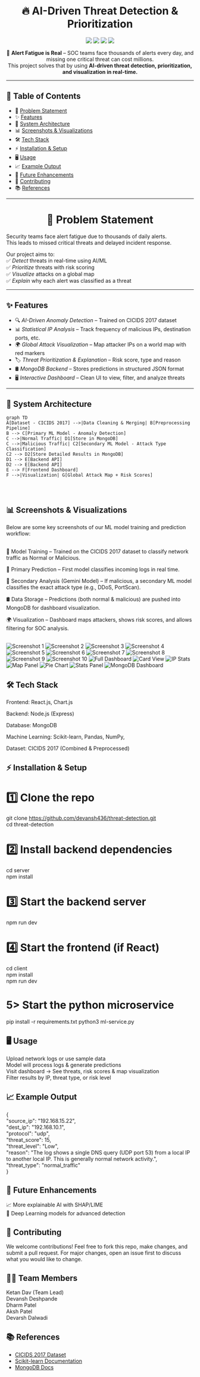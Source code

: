 <!-- PROJECT TITLE -->
<h1 align="center">🔥 AI-Driven Threat Detection & Prioritization</h1>

<p align="center">
  <img src="https://img.shields.io/badge/Cybersecurity-AI--Driven-blue?style=for-the-badge">
  <img src="https://img.shields.io/badge/Python-3.10+-blue?style=for-the-badge&logo=python">
  <img src="https://img.shields.io/badge/MongoDB-NoSQL-green?style=for-the-badge&logo=mongodb">
  <img src="https://img.shields.io/badge/Frontend-React%20%7C%20Map%20Visualization-pink?style=for-the-badge&logo=react">
</p>

<p align="center">
🚨 <b>Alert Fatigue is Real</b> – SOC teams face thousands of alerts every day, and missing one critical threat can cost millions.<br>
This project solves that by using <b>AI-driven threat detection, prioritization, and visualization in real-time.</b>
</p>

---

## 📖 Table of Contents

- 🚩 [Problem Statement](#-problem-statement)
- ✨ [Features](#-features)
- 🧠 [System Architecture](#-system-architecture)
- 📊 [Screenshots & Visualizations](#-screenshots--visualizations)
- 🛠 [Tech Stack](#-tech-stack)
- ⚡ [Installation & Setup](#-installation--setup)
- 🖥 [Usage](#-usage)
- 📈 [Example Output](#-example-output)
- 🚀 [Future Enhancements](#-future-enhancements)
- 🤝 [Contributing](#-contributing)
- 📚 [References](#-references)

---

<h1 align="center">🚩 Problem Statement</h1>

Security teams face alert fatigue due to thousands of daily alerts.  
This leads to missed critical threats and delayed incident response.

Our project aims to:  
✅ _Detect_ threats in real-time using AI/ML  
✅ _Prioritize_ threats with risk scoring  
✅ _Visualize_ attacks on a global map  
✅ _Explain_ why each alert was classified as a threat

---

## ✨ Features

- 🔍 _AI-Driven Anomaly Detection_ – Trained on CICIDS 2017 dataset
- 📊 _Statistical IP Analysis_ – Track frequency of malicious IPs, destination ports, etc.
- 🌍 _Global Attack Visualization_ – Map attacker IPs on a world map with red markers
- 🏷 _Threat Prioritization & Explanation_ – Risk score, type and reason
- 🛢 _MongoDB Backend_ – Stores predictions in structured JSON format
- 🖥 _Interactive Dashboard_ – Clean UI to view, filter, and analyze threats

---

## 🧠 System Architecture

```mermaid
graph TD
A[Dataset - CICIDS 2017] -->|Data Cleaning & Merging| B[Preprocessing Pipeline]
B --> C[Primary ML Model - Anomaly Detection]
C -->|Normal Traffic| D1[Store in MongoDB]
C -->|Malicious Traffic| C2[Secondary ML Model - Attack Type Classification]
C2 --> D2[Store Detailed Results in MongoDB]
D1 --> E[Backend API]
D2 --> E[Backend API]
E --> F[Frontend Dashboard]
F -->|Visualization| G[Global Attack Map + Risk Scores]




```

<h2>📊 Screenshots & Visualizations</h2>
Below are some key screenshots of our ML model training and prediction workflow:<Br><br>

🧠 Model Training – Trained on the CICIDS 2017 dataset to classify network traffic as Normal or Malicious.<br>

🔎 Primary Prediction – First model classifies incoming logs in real time.<br>

🤖 Secondary Analysis (Gemini Model) – If malicious, a secondary ML model classifies the exact attack type (e.g., DDoS, PortScan).<Br>

🛢 Data Storage – Predictions (both normal & malicious) are pushed into MongoDB for dashboard visualization.<br>

🌍 Visualization – Dashboard maps attackers, shows risk scores, and allows filtering for SOC analysis.<br><br>

<img src="./images/1.png" alt="Screenshot 1" />
<img src="./images/2.png" alt="Screenshot 2" />
<img src="./images/3.png" alt="Screenshot 3" />
<img src="./images/4.png" alt="Screenshot 4" />
<img src="./images/5.png" alt="Screenshot 5" />
<img src="./images/6.png" alt="Screenshot 6" />
<img src="./images/7.png" alt="Screenshot 7" />
<img src="./images/8.png" alt="Screenshot 8" />
<img src="./images/9.png" alt="Screenshot 9" />
<img src="./images/10.png" alt="Screenshot 10" />

<!-- PoC Dashboard Screenshots -->
<img src="./images/fulld.png" alt="Full Dashboard" />
<img src="./images/card.png" alt="Card View" />
<img src="./images/ips.png" alt="IP Stats" />
<img src="./images/map.png" alt="Map Panel" />
<img src="./images/pie.png" alt="Pie Chart" />
<img src="./images/stat.png" alt="Stats Panel" />

<!-- MongoDB Dashboard Screenshot -->
<img src="./images/mongod.png" alt="MongoDB Dashboard" />

<h2>🛠 Tech Stack</h2>

Frontend: React.js, Chart.js

Backend: Node.js (Express)

Database: MongoDB

Machine Learning: Scikit-learn, Pandas, NumPy,

Dataset: CICIDS 2017 (Combined & Preprocessed)

<h2>⚡ Installation & Setup</h2>

# 1️⃣ Clone the repo

git clone https://github.com/devansh436/threat-detection.git<Br>
cd threat-detection

# 2️⃣ Install backend dependencies

cd server<br>
npm install

# 3️⃣ Start the backend server

npm run dev

# 4️⃣ Start the frontend (if React)

cd client<br>
npm install<br>
npm run dev

# 5> Start the python microservice

pip install -r requirements.txt
python3 ml-service.py

<h2>🖥 Usage</h2>
Upload network logs or use sample data<br>
Model will process logs & generate predictions<br>
Visit dashboard → See threats, risk scores & map visualization<br>
Filter results by IP, threat type, or risk level

<h2>📈 Example Output</h2>

{<br>
"source_ip": "192.168.15.22",<br>
"dest_ip": "192.168.10.1",<br>
"protocol": "udp",<br>
"threat_score": 15,<br>
"threat_level": "Low",<br>
"reason": "The log shows a single DNS query (UDP port 53) from a local IP to another local IP. This is generally normal network activity.",<br>
"threat_type": "normal_traffic"<br>
}

<h2>🚀 Future Enhancements</h2>

📈 More explainable AI with SHAP/LIME<br>
🧠 Deep Learning models for advanced detection

<h2>🤝 Contributing</h2>

We welcome contributions!
Feel free to fork this repo, make changes, and submit a pull request.
For major changes, open an issue first to discuss what you would like to change.

<h2>👨‍💻 Team Members</h2>

Ketan Dav (Team Lead)<br>
Devansh Deshpande<br>
Dharm Patel<br>
Aksh Patel<br>
Devarsh Dalwadi

<h2>📚 References</h2>

- [CICIDS 2017 Dataset](https://www.unb.ca/cic/datasets/ids-2017.html)
- [Scikit-learn Documentation](https://scikit-learn.org/stable)
- [MongoDB Docs](https://www.mongodb.com/docs/)
